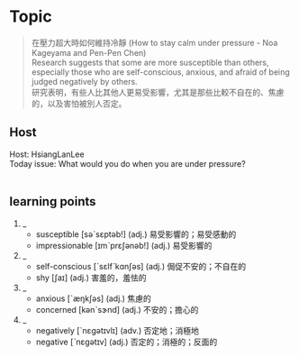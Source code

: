 # Topic

> 在壓力超大時如何維持冷靜 (How to stay calm under pressure - Noa Kageyama and Pen-Pen Chen) <br>
> Research suggests that some are more susceptible than others, especially those who are self-conscious, anxious, and afraid of being judged negatively by others. <br>
> 研究表明，有些人比其他人更易受影響，尤其是那些比較不自在的、焦慮的，以及害怕被別人否定。 <br>

## Host
Host: HsiangLanLee
<br>Today issue: What would you do when you are under pressure?
<br><br>
## learning points
1. _
	* susceptible  [səˋsɛptəb!]  (adj.)  易受影響的；易受感動的
	* impressionable  [ɪmˋprɛʃənəb!]  (adj.)  易受影響的
2. _
	* self-conscious  [ˋsɛlfˋkɑnʃəs]  (adj.)  侷促不安的；不自在的
	* shy  [ʃaɪ]  (adj.)  害羞的，羞怯的
3. _
	* anxious  [ˋæŋkʃəs]  (adj.)  焦慮的
	* concerned  [kənˋsɝnd]  (adj.)  不安的；擔心的
4. _
	* negatively  [ˋnɛgətɪvlɪ]  (adv.)  否定地；消極地
	* negative  [ˋnɛgətɪv]  (adj.)  否定的；消極的；反面的
